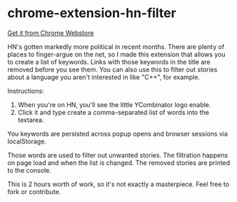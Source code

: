 # chrome-extension-hn-filter

[Get it from Chrome Webstore](https://chrome.google.com/webstore/detail/hn-keyword-filter/ooablmjjcdbdjhhjkaffpbjnanonjgnm?hl=en-US&gl=US)

HN's gotten markedly more political in recent months. 
There are plenty of places to finger-argue on the net, 
so I made this extension that allows you to create a list of keywords.
Links with those keywords in the title are removed before you see them.
You can also use this to filter out stories about a language you aren't interested in like "C++",
 for example.

Instructions:

1. When you're on HN, you'll see the little YCombinator logo enable. 
2. Click it and type create a comma-separated list of words into the textarea. 

You keywords are persisted across popup opens and browser sessions via localStorage.

Those words are used to filter out unwanted stories. The filtration happens on page load and when the list is changed.
The removed stories are printed to the console.

This is 2 hours worth of work, so it's not exactly a masterpiece. Feel free to fork or contribute. 
